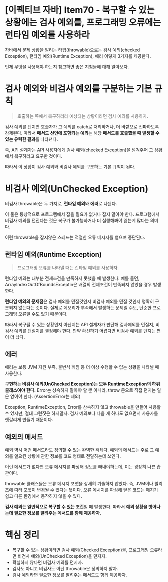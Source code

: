 # [이펙티브 자바] Item70 - 복구할 수 있는 상황에는 검사 예외를, 프로그래밍 오류에는 런타임 예외를 사용하라

자바에서 문제 상황을 알리는 타입(throwable)으로는 검사 예외(checked Exception), 런타임 예외(Runtime Exception), 에러 이렇게 3가지를 제공한다.

언제 무엇을 사용해야 하는지 참고하면 좋은 지침들에 대해 알아보자.

# 검사 예외와 비검사 예외를 구분하는 기본 규칙

> 호출하는 쪽에서 복구하리라 예상되는 상황이라면 검사 예외를 사용하자.

검사 예외를 던지면 호출자가 그 예외를 catch로 처리하거나, 더 바깥으로 전파하도록 강제된다. 따라서 **메서드 선언에 포함되는 예외**는 해당 **메서드를 호출했을 때 발생할 수 있는 유력한 결과**를 나타낸다.

즉, API 설계자는 API 사용자에게 검사 예외(checked Exception)을 넘겨주어 그 상황에서 복구하라고 요구한 것이다. 

따라서 이 상황이 검사 예외와 비검사 예외를 구분하는 기본 규칙이 된다. 

# 비검사 예외(UnChecked Exception)

비검사 throwable은 두 가지로, **런타임 예외**와 **에러**로 나뉜다.

이 둘은 통상적으로 프로그램에서 잡을 필요가 없거나 잡지 말아야 한다. 프로그램에서 비검사 예외를 던진다는 것은 복구가 불가능하거나 더 실행해봐야 잃는게 많다는 의미다.

이런 throwable을 잡지않은 스레드는 적절한 오류 메시지를 뱉으며 중단된다.

## 런타임 예외(Runtime Exception)

> 프로그래밍 오류를 나타낼 때는 런타임 예외를 사용하자.

런타임 예외는 대부분 전제조건을 만족하지 못했을 때 발생한다. 예를 들면, ArrayIndexOutOfBoundsExceptin은 배열의 전제조건이 만족되지 않았을 경우 발생한다.

**런타임 예외의 문제점**은 검사 예외를 던질것인지 비검사 예외를 던질 것인지 명확히 구분되지 않는다는 것이다. 실제로 메모리가 부족해서 발생하는 문제일 수도, 단순한 프로그래밍 오류일 수도 있기 때문이다. 

따라서 복구될 수 있는 상황인지 아닌지는 API 설계자가 판단해 검사예외를 던질지, 비검사 예외를 던질지를 결정해야 한다. 만약 확신하기 어렵다면 비검사 예외를 던지는 편이 더 났다.

## 에러

에러는 보통 JVM 자원 부족, 불변식 깨짐 등 더 이상 수행할 수 없는 상황을 나타낼 때 사용한다.

**구현하는 비검사 예외(UnChecked Exception)는 모두 RuntimeException의 하위 클래스여야 한다.** Error는 상속하지 말아야 할 뿐 아니라, throw 문으로 직접 던지는 일은 없어야 한다. (AssertionError는 제외)

Exception, RuntimeException, Error를 상속하지 않고 throwable을 만들어 사용할 수 있지만, 절대 그런짓은 하지말자. 검사 예외보다 나을 게 하나도 없으면서 사용자를 헷갈리게 만들기 때문이다.

## 예외의 메서드

예외 역시 어떤 메서드라도 정의할 수 있는 완벽한 객체다. 예외의 메서드는 주로 그 예외를 일으킨 상황에 관한 정보를 코드 형태로 전달하는데 쓰인다.

이런 메서드가 없다면 오류 메시지를 파싱해 정보를 빼내야하는데, 이는 굉장히 나쁜 습관이다.

throwable 클래스들은 오류 메시지 포맷을 상세히 기술하지 않았다. 즉, JVM이나 릴리즈에 따라 포멧이 변경될 수 있다는 뜻이다. 오류 메시지를 파싱해 얻은 코드는 깨지기 쉽고 다른 환경에서 동작하지 않을 수 있다.

**검사 예외는 일반적으로 복구할 수 있는 조건**일 때 발생한다. 따라서 **예외 상황을 벗어나는데 필요한 정보를 알려주는 메서드를 함께 제공하자.**

# 핵심 정리

- 복구할 수 있는 상황이라면 검사 예외(Checked Exception)을, 프로그래밍 오류라면 비검사 예외(UnChecked Exception)을 던지자.
- 확실하지 않다면 비검사 예외를 던지자.
- 검사도 아니고 비검사도 아닌 throwable은 정의하지 말자.
- 검사 예외라면 필요한 정보를 알려주는 메서드도 함께 제공하자.
